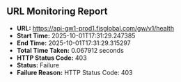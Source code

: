 ## URL Monitoring Report

- **URL:** https://api-gw1-prod1.fisglobal.com/gw/v1/health
- **Start Time:** 2025-10-01T17:31:29.247385
- **End Time:** 2025-10-01T17:31:29.315297
- **Total Time Taken:** 0.067912 seconds
- **HTTP Status Code:** 403
- **Status:** Failure
- **Failure Reason:** HTTP Status Code: 403
